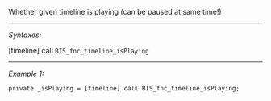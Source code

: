 Whether given timeline is playing (can be paused at same time!)


---
*Syntaxes:*

[timeline] call `BIS_fnc_timeline_isPlaying`

---
*Example 1:*

```sqf
private _isPlaying = [timeline] call BIS_fnc_timeline_isPlaying;
```